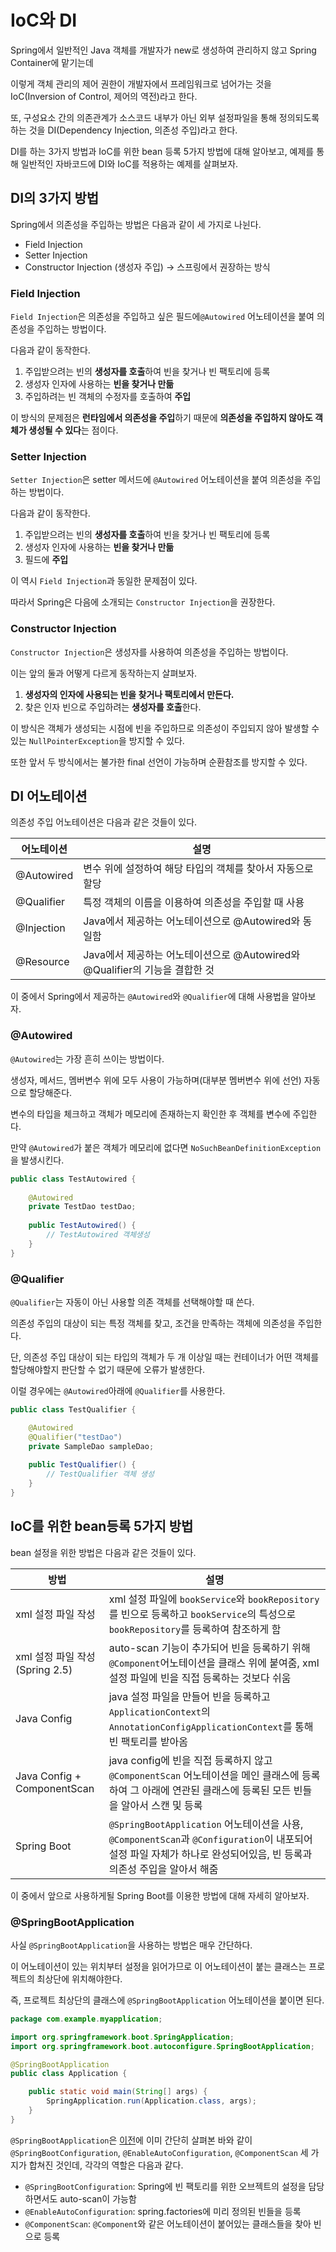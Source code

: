 # IoC와 DI

Spring에서 일반적인 Java 객체를 개발자가 new로 생성하여 관리하지 않고 Spring Container에 맡기는데  

이렇게 객체 관리의 제어 권한이 개발자에서 프레임워크로 넘어가는 것을 IoC(Inversion of Control, 제어의 역전)라고 한다.  

또, 구성요소 간의 의존관계가 소스코드 내부가 아닌 외부 설정파일을 통해 정의되도록 하는 것을 DI(Dependency Injection, 의존성 주입)라고 한다.  



DI를 하는 3가지 방법과 IoC를 위한 bean 등록 5가지 방법에 대해 알아보고, 예제를 통해 일반적인 자바코드에 DI와 IoC를 적용하는 예제를 살펴보자.  



## DI의 3가지 방법

Spring에서 의존성을 주입하는 방법은 다음과 같이 세 가지로 나뉜다.  

- Field Injection
- Setter Injection
- Constructor Injection (생성자 주입) -> 스프링에서 권장하는 방식



### Field Injection

`Field Injection`은 의존성을 주입하고 싶은 필드에`@Autowired` 어노테이션을 붙여 의존성을 주입하는 방법이다.  

다음과 같이 동작한다.  

1. 주입받으려는 빈의 **생성자를 호출**하여 빈을 찾거나 빈 팩토리에 등록  
2. 생성자 인자에 사용하는 **빈을 찾거나 만듦**  
3. 주입하려는 빈 객체의 수정자를 호출하여 **주입**   

이 방식의 문제점은 **런타임에서 의존성을 주입**하기 때문에 **의존성을 주입하지 않아도 객체가 생성될 수 있다**는 점이다.  



### Setter Injection

`Setter Injection`은 setter 메서드에 `@Autowired` 어노테이션을 붙여 의존성을 주입하는 방법이다.  

다음과 같이 동작한다.  

1. 주입받으려는 빈의 **생성자를 호출**하여 빈을 찾거나 빈 팩토리에 등록  
2. 생성자 인자에 사용하는 **빈을 찾거나 만듦**   
3. 필드에 **주입**    

이 역시 `Field Injection`과 동일한 문제점이 있다.  

따라서 Spring은 다음에 소개되는 `Constructor Injection`을 권장한다.  



### Constructor Injection

`Constructor Injection`은 생성자를 사용하여 의존성을 주입하는 방법이다.  

이는 앞의 둘과 어떻게 다르게 동작하는지 살펴보자.  

1. **생성자의 인자에 사용되는 빈을 찾거나 팩토리에서 만든다.**  
2. 찾은 인자 빈으로 주입하려는 **생성자를 호출**한다.  

이 방식은 객체가 생성되는 시점에 빈을 주입하므로 의존성이 주입되지 않아 발생할 수 있는 `NullPointerException`을 방지할 수 있다.  

또한 앞서 두 방식에서는 불가한 final 선언이 가능하며 순환참조를 방지할 수 있다.  



## DI 어노테이션

의존성 주입 어노테이션은 다음과 같은 것들이 있다.    

| 어노테이션 | 설명                                                         |
| ---------- | ------------------------------------------------------------ |
| @Autowired | 변수 위에 설정하여 해당 타입의 객체를 찾아서 자동으로 할당   |
| @Qualifier | 특정 객체의 이름을 이용하여 의존성을 주입할 때 사용          |
| @Injection | Java에서 제공하는 어노테이션으로 @Autowired와 동일함         |
| @Resource  | Java에서 제공하는 어노테이션으로 @Autowired와 @Qualifier의 기능을 결합한 것 |

이 중에서 Spring에서 제공하는 `@Autowired`와 `@Qualifier`에 대해 사용법을 알아보자.  



### @Autowired

`@Autowired`는 가장 흔히 쓰이는 방법이다.  

생성자, 메서드, 멤버변수 위에 모두 사용이 가능하며(대부분 멤버변수 위에 선언) 자동으로 할당해준다.  

변수의 타입을 체크하고 객체가 메모리에 존재하는지 확인한 후 객체를 변수에 주입한다.  

만약 `@Autowired`가 붙은 객체가 메모리에 없다면 `NoSuchBeanDefinitionException`을 발생시킨다.  

```java
public class TestAutowired {
	
    @Autowired
    private TestDao testDao;
    
    public TestAutowired() {
    	// TestAutowired 객체생성
    }
}
```



### @Qualifier

`@Qualifier`는 자동이 아닌 사용할 의존 객체를 선택해야할 때 쓴다.  

의존성 주입의 대상이 되는 특정 객체를 찾고, 조건을 만족하는 객체에 의존성을 주입한다.  

단, 의존성 주입 대상이 되는 타입의 객체가 두 개 이상일 때는 컨테이너가 어떤 객체를 할당해야할지 판단할 수 없기 때문에 오류가 발생한다.  

이럴 경우에는 `@Autowired`아래에 `@Qualifier`를 사용한다.  

```java
public class TestQualifier {

    @Autowired
    @Qualifier("testDao")
    private SampleDao sampleDao;
    
    public TestQualifier() {
    	// TestQualifier 객체 생성
    }
}
```



## IoC를 위한 bean등록 5가지 방법

bean 설정을 위한 방법은 다음과 같은 것들이 있다.

| 방법                           | 설명                                                         |
| ------------------------------ | ------------------------------------------------------------ |
| xml 설정 파일 작성             | xml 설정 파일에 `bookService`와 `bookRepository`를 빈으로 등록하고 `bookService`의 특성으로 `bookRepository`를 등록하여 참조하게 함 |
| xml 설정 파일 작성(Spring 2.5) | auto-scan 기능이 추가되어 빈을 등록하기 위해 `@Component`어노테이션을 클래스 위에 붙여줌, xml 설정 파일에 빈을 직접 등록하는 것보다 쉬움 |
| Java Config                    | java 설정 파일을 만들어 빈을 등록하고 `ApplicationContext`의 `AnnotationConfigApplicationContext`를 통해 빈 팩토리를 받아옴 |
| Java Config + ComponentScan    | java config에 빈을 직접 등록하지 않고 `@ComponentScan` 어노테이션을 메인 클래스에 등록하여 그 아래에 연관된 클래스에 등록된 모든 빈들을 알아서 스캔 및 등록 |
| Spring Boot                    | `@SpringBootApplication` 어노테이션을 사용, `@ComponentScan`과 `@Configuration`이 내포되어 설정 파일 자체가 하나로 완성되어있음, 빈 등록과 의존성 주입을 알아서 해줌 |

이 중에서 앞으로 사용하게될 Spring Boot를 이용한 방법에 대해 자세히 알아보자.  

### @SpringBootApplication

사실 `@SpringBootApplication`을 사용하는 방법은 매우 간단하다.   

이 어노테이션이 있는 위치부터 설정을 읽어가므로 이 어노테이션이 붙는 클래스는 프로젝트의 최상단에 위치해야한다.  

즉, 프로젝트 최상단의 클래스에 `@SpringBootApplication` 어노테이션을 붙이면 된다.  

```java
package com.example.myapplication;

import org.springframework.boot.SpringApplication;
import org.springframework.boot.autoconfigure.SpringBootApplication;

@SpringBootApplication
public class Application {

	public static void main(String[] args) {
		SpringApplication.run(Application.class, args);
	}
}
```

`@SpringBootApplication`은 [이전](https://github.com/project-565/plog-study/blob/main/spring/03.spring-boot.md#3-%EC%84%A4%EC%A0%95-%EC%9E%90%EB%8F%99%ED%99%94)에 이미 간단히 살펴본 바와 같이 `@SpringBootConfiguration`, `@EnableAutoConfiguration`, `@ComponentScan` 세 가지가 합쳐진 것인데,  각각의 역할은 다음과 같다.  

- `@SpringBootConfiguration`: Spring에 빈 팩토리를 위한 오브젝트의 설정을 담당하면서도 auto-scan이 가능함
- `@EnableAutoConfiguration`: spring.factories에 미리 정의된 빈들을 등록
- `@ComponentScan`: `@Component`와 같은 어노테이션이 붙어있는 클래스들을 찾아 빈으로 등록

